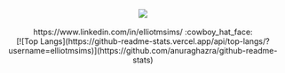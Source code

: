 <div id="header" align="center">
  <img src="https://media.giphy.com/media/XIqCQx02E1U9W/giphy.gif">
</div>

<div id="header" align="center">
  <br>
  https://www.linkedin.com/in/elliotmsims/ :cowboy_hat_face:
  <br>
  [![Top Langs](https://github-readme-stats.vercel.app/api/top-langs/?username=elliotmsims)](https://github.com/anuraghazra/github-readme-stats)
</div>
